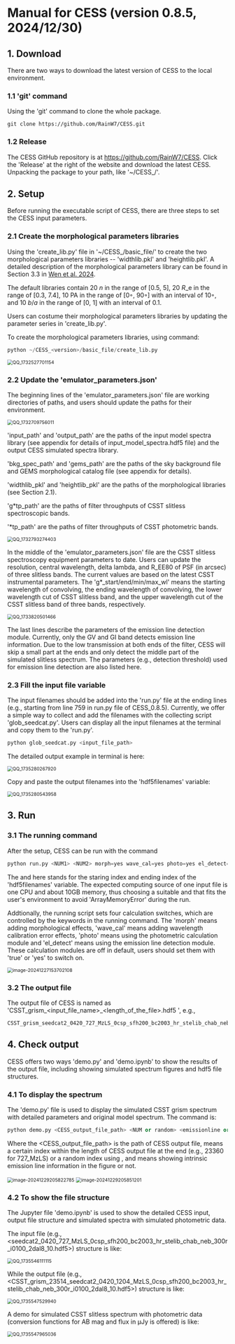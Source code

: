 # Manual for CESS (version 0.8.5, 2024/12/30)

## 1. Download

There are two ways to download the latest version of CESS to the local environment. 

### 1.1 'git' command

Using the 'git' command to clone the whole package.

```shell
git clone https://github.com/RainW7/CESS.git
```

### 1.2 Release

The CESS GitHub repository is at https://github.com/RainW7/CESS. Click the 'Release' at the right of the website and download the latest CESS. Unpacking the package to your path, like '~/CESS_<version>/'.

## 2. Setup

Before running the executable script of CESS, there are three steps to set the CESS input parameters.

### 2.1 Create the morphological parameters libraries 

Using the 'create_lib.py' file in '~/CESS_<version>/basic_file/' to create the two morphological parameters libraries -- 'widthlib.pkl' and 'heightlib.pkl'. A detailed description of the morphological parameters library can be found in Section 3.3 in [Wen et al. 2024](https://ui.adsabs.harvard.edu/abs/2024MNRAS.528.2770W/abstract). 

The default libraries contain 20 *n* in the range of [0.5, 5], 20 *R*_e in the range of [0.3, 7.4], 10 PA in the range of [0◦, 90◦] with an interval of 10◦, and 10 *b*/*a* in the range of [0, 1] with an interval of 0.1. 

Users can costume their morphological parameters libraries by updating the parameter series in 'create_lib.py'.

To create the morphological parameters libraries, using command:

```python
python ~/CESS_<version>/basic_file/create_lib.py
```



<img src="/Users/rain/Library/Containers/com.tencent.qq/Data/tmp/QQ_1732527701154.png" alt="QQ_1732527701154" style="zoom:75%;" />

### 2.2 Update the 'emulator_parameters.json'

The beginning lines of the 'emulator_parameters.json' file are working directories of paths, and users should update the paths for their environment. 

<img src="/Users/rain/Library/Containers/com.tencent.qq/Data/tmp/QQ_1732709756011.png" alt="QQ_1732709756011" style="zoom:75%;" />

'input_path' and 'output_path' are the paths of the input model spectra library (see appendix for details of input_model_spectra.hdf5 file) and the output CESS simulated spectra library.

'bkg_spec_path' and 'gems_path' are the paths of the sky background file and GEMS morphological catalog file (see appendix for details).

'widthlib_pkl' and 'heightlib_pkl' are the paths of the morphological libraries (see Section 2.1). 

'g*tp_path' are the paths of filter throughputs of CSST slitless spectroscopic bands.

'*tp_path' are the paths of filter throughputs of CSST photometric bands.

<img src="/Users/rain/Library/Containers/com.tencent.qq/Data/tmp/QQ_1732793274403.png" alt="QQ_1732793274403" style="zoom:75%;" />

In the middle of the 'emulator_parameters.json' file are the CSST slitless spectroscopy equipment parameters to date. Users can update the resolution, central wavelength, delta lambda, and R_EE80 of PSF (in arcsec) of three slitless bands. The current values are based on the latest CSST instrumental parameters. The 'g*_start/end/min/max_wl' means the starting wavelength of convolving, the ending wavelength of convolving, the lower wavelength cut of CSST slitless band, and the upper wavelength cut of the CSST slitless band of three bands, respectively. 

<img src="/Users/rain/Library/Containers/com.tencent.qq/Data/tmp/QQ_1733820501466.png" alt="QQ_1733820501466" style="zoom:75%;" />

The last lines describe the parameters of the emission line detection module. Currently, only the GV and GI band detects emission line information. Due to the low transmission at both ends of the filter, CESS will skip a small part at the ends and only detect the middle part of the simulated slitless spectrum. The parameters (e.g., detection threshold) used for emission line detection are also listed here.

### 2.3 Fill the input file variable

The input filenames should be added into the 'run.py' file at the ending lines (e.g., starting from line 759 in run.py file of CESS_0.8.5). Currently, we offer a simple way to collect and add the filenames with the collecting script 'glob_seedcat.py'. Users can display all the input filenames at the terminal and copy them to the 'run.py'.

```python
python glob_seedcat.py <input_file_path>
```

The detailed output example in terminal is here:

<img src="/Users/rain/Library/Containers/com.tencent.qq/Data/tmp/QQ_1735280267920.png" alt="QQ_1735280267920" style="zoom:75%;" />

Copy and paste the output filenames into the 'hdf5filenames' variable:

<img src="/Users/rain/Library/Containers/com.tencent.qq/Data/tmp/QQ_1735280543958.png" alt="QQ_1735280543958" style="zoom:75%;" />



## 3. Run  

### 3.1 The running command

After the setup, CESS can be run with the command

```py
python run.py <NUM1> <NUM2> morph=yes wave_cal=yes photo=yes el_detect=yes
```

The <NUM1> and <NUM2> here stands for the staring index and ending index of the 'hdf5filenames' variable. The expected computing source of one input file is one CPU and about 10GB memory, thus choosing a suitable <NUM1> and <NUM2> that fits the user's environment to avoid 'ArrayMemoryError' during the run.

Addtionally, the running script sets four calculation switches, which are controlled by the keywords in the running command. The 'morph' means adding morphological effects, 'wave_cal' means adding wavelength calibration error effects, 'photo' means using the photometric calculation module and 'el_detect' means using the emission line detection module. These calculation modules are off in default, users should set them with 'true' or 'yes' to switch on. 

<img src="/Users/rain/Library/Application Support/typora-user-images/image-20241227153702108.png" alt="image-20241227153702108" style="zoom:75%;" />

### 3.2 The output file

The output file of CESS is named as 'CSST_grism\_<input_file_name>\_<length_of_the_file>.hdf5 ', e.g., 

```shell 
CSST_grism_seedcat2_0420_727_MzLS_0csp_sfh200_bc2003_hr_stelib_chab_neb_300r_i0100_2dal8_10_23360.hdf5
```



## 4. Check output

CESS offers two ways 'demo.py' and 'demo.ipynb' to show the results of the output file, including showing simulated spectrum figures and hdf5 file structures.

### 4.1 To display the spectrum

The 'demo.py' file is used to display the simulated CSST grism spectrum with detailed parameters and original model spectrum. The command is:

```python
python demo.py <CESS_output_file_path> <NUM or random> <emissionline or none>
```

Where the <CESS_output_file_path> is the path of CESS output file, <NUM or random> means a certain index within the length of CESS output file at the end (e.g., 23360 for 727_MzLS) or a random index using <random>, and <emissionline or none> means showing intrinsic emission line information in the figure or not. 

<img src="/Users/rain/Library/Application Support/typora-user-images/image-20241229205822785.png" alt="image-20241229205822785" style="zoom:75%;" />

<img src="/Users/rain/Library/Application Support/typora-user-images/image-20241229205851201.png" alt="image-20241229205851201" style="zoom:75%;" />

### 4.2 To show the file structure

The Jupyter file 'demo.ipynb' is used to show the detailed CESS input, output file structure and simulated spectra with simulated photometric data. 

The input file (e.g., <seedcat2_0420_727_MzLS_0csp_sfh200_bc2003_hr_stelib_chab_neb_300r_i0100_2dal8_10.hdf5>) structure is like:

<img src="/Users/rain/Library/Containers/com.tencent.qq/Data/tmp/QQ_1735546111115.png" alt="QQ_1735546111115" style="zoom:75%;" />

While the output file (e.g., <CSST_grism_23514_seedcat2_0420_1204_MzLS_0csp_sfh200_bc2003_hr_stelib_chab_neb_300r_i0100_2dal8_10.hdf5>) structure is like:

<img src="/Users/rain/Library/Containers/com.tencent.qq/Data/tmp/QQ_1735547529940.png" alt="QQ_1735547529940" style="zoom:75%;" />

A demo for simulated CSST slitless spectrum with photometric data (conversion functions for AB mag and flux in μJy is offered) is like:

<img src="/Users/rain/Library/Containers/com.tencent.qq/Data/tmp/QQ_1735547965036.png" alt="QQ_1735547965036" style="zoom:75%;" />